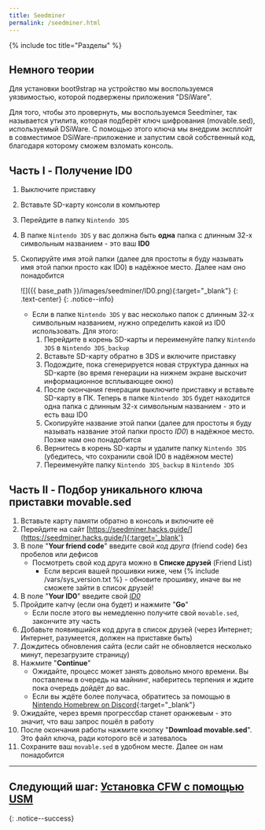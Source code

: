```yaml
---
title: Seedminer
permalink: /seedminer.html
---
```

{% include toc title="Разделы" %}
<!-- 
Этот метод устаревший! Не используйте его без веских причин (например, поломанные шифты консоли). Вернитесь в [Начало](get-started) и выберите другой метод взлома!
{: .notice--warning} -->

## Немного теории

Для установки boot9strap на устройство мы воспользуемся уязвимостью, которой подвержены приложения "DSiWare". 

Для того, чтобы это провернуть, мы воспользуемся Seedminer, так называется утилита, которая подберёт ключ шифрования (movable.sed), используемый DSiWare. С помощью этого ключа мы внедрим эксплойт в совместимое DSiWare-приложение и запустим свой собственный код, благодаря которому сможем взломать консоль. 

## Часть I - Получение ID0

1. Выключите приставку
1. Вставьте SD-карту консоли в компьютер
1. Перейдите в папку `Nintendo 3DS`
1. В папке `Nintendo 3DS` у вас должна быть **одна** папка с длинным 32-х символьным названием - это ваш **ID0**
1. Скопируйте имя этой папки (далее для простоты я буду называть имя этой папки просто как ID0) в надёжное место. Далее нам оно понадобится

	![]({{ base_path }}/images/seedminer/ID0.png){:target="_blank"}
	{: .text-center}
	{: .notice--info}
	
	* Если в папке `Nintendo 3DS` у вас несколько папок с длинным 32-х символьным названием, нужно определить какой из ID0 использовать. Для этого: 
		1. Перейдите в корень SD-карты и переименуйте папку `Nintendo 3DS` в `Nintendo 3DS_backup`
		1. Вставьте SD-карту обратно в 3DS и включите приставку
		1. Подождите, пока сгенерируется новая структура данных на SD-карте (во время генерации на нижнем экране выскочит информационное всплывающее окно)
		1. После окончания генерации выключите приставку и вставьте SD-карту в ПК. Теперь в папке `Nintendo 3DS` будет находится одна папка с длинным 32-х символьным названием - это и есть ваш ID0
		1. Скопируйте название этой папки (далее для простоты я буду называть название этой папки просто *ID0*) в надёжное место. Позже нам оно понадобится
		1. Вернитесь в корень SD-карты и удалите папку `Nintendo 3DS` (убедитесь, что сохранили свой ID0 в надёжном месте)
		1. Переименуйте папку `Nintendo 3DS_backup` в `Nintendo 3DS`

## Часть II - Подбор уникального ключа приставки movable.sed

1. Вставьте карту памяти обратно в консоль и включите её
1. Перейдите на сайт [https://seedminer.hacks.guide/](https://seedminer.hacks.guide/){:target='_blank'}
1. В поле "**Your friend code**" введите свой *код друга* (friend code) без пробелов или дефисов
	* Посмотреть свой код друга можно в **Списке друзей** (Friend List)
		* Если версия вашей прошивки ниже, чем {% include /vars/sys_version.txt %} - обновите прошивку, иначе вы не сможете зайти в список друзей!
1. В поле "**Your ID0**" введите свой [*ID0*](#получение-id0)
1. Пройдите капчу (если она будет) и нажмите "**Go**"
	* Если после этого вы немедленно получите свой `movable.sed`, закончите эту часть
1. Добавьте появившийся код друга в список друзей (через Интернет; Интернет, разумеется, должен на приставке быть)
1. Дождитесь обновления сайта (если сайт не обновляется несколько минут, перезагрузите страницу)
1. Нажмите "**Continue**"
	* Ожидайте, процесс может занять довольно много времени. Вы поставлены в очередь на майнинг, наберитесь терпения и ждите пока очередь дойдёт до вас. 
	* Если вы ждёте более получаса, обратитесь за помощью в [Nintendo Homebrew on Discord](https://discord.gg/MWxPgEp){:target="_blank"}
1. Ожидайте, через время прогрессбар станет оранжевым - это значит, что ваш запрос пошёл в работу
1. После окончания работы нажмите кнопку "**Download movable.sed**". Это файл ключа, ради которого всё и затевалось
1. Сохраните ваш `movable.sed` в удобном месте. Далее он нам понадобится

___


## **Следующий шаг:** [Установка CFW с помощью USM](usm)
{: .notice--success}